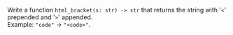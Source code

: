 Write a function `html_bracket(s: str) -> str` that returns the string with '`<`' prepended and '`>`' appended.  
Example: `"code"` → `"<code>"`.